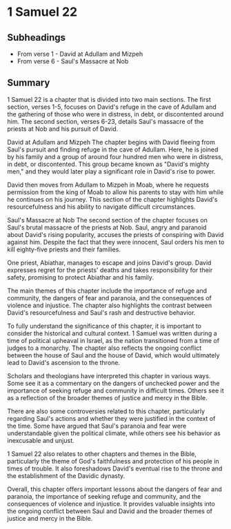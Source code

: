 # 1 Samuel 22

## Subheadings

* From verse 1 - David at Adullam and Mizpeh
* From verse 6 - Saul's Massacre at Nob

## Summary

1 Samuel 22 is a chapter that is divided into two main sections. The first section, verses 1-5, focuses on David's refuge in the cave of Adullam and the gathering of those who were in distress, in debt, or discontented around him. The second section, verses 6-23, details Saul's massacre of the priests at Nob and his pursuit of David.

David at Adullam and Mizpeh
The chapter begins with David fleeing from Saul's pursuit and finding refuge in the cave of Adullam. Here, he is joined by his family and a group of around four hundred men who were in distress, in debt, or discontented. This group became known as "David's mighty men," and they would later play a significant role in David's rise to power.

David then moves from Adullam to Mizpeh in Moab, where he requests permission from the king of Moab to allow his parents to stay with him while he continues on his journey. This section of the chapter highlights David's resourcefulness and his ability to navigate difficult circumstances.

Saul's Massacre at Nob
The second section of the chapter focuses on Saul's brutal massacre of the priests at Nob. Saul, angry and paranoid about David's rising popularity, accuses the priests of conspiring with David against him. Despite the fact that they were innocent, Saul orders his men to kill eighty-five priests and their families.

One priest, Abiathar, manages to escape and joins David's group. David expresses regret for the priests' deaths and takes responsibility for their safety, promising to protect Abiathar and his family.

The main themes of this chapter include the importance of refuge and community, the dangers of fear and paranoia, and the consequences of violence and injustice. The chapter also highlights the contrast between David's resourcefulness and Saul's rash and destructive behavior.

To fully understand the significance of this chapter, it is important to consider the historical and cultural context. 1 Samuel was written during a time of political upheaval in Israel, as the nation transitioned from a time of judges to a monarchy. The chapter also reflects the ongoing conflict between the house of Saul and the house of David, which would ultimately lead to David's ascension to the throne.

Scholars and theologians have interpreted this chapter in various ways. Some see it as a commentary on the dangers of unchecked power and the importance of seeking refuge and community in difficult times. Others see it as a reflection of the broader themes of justice and mercy in the Bible.

There are also some controversies related to this chapter, particularly regarding Saul's actions and whether they were justified in the context of the time. Some have argued that Saul's paranoia and fear were understandable given the political climate, while others see his behavior as inexcusable and unjust.

1 Samuel 22 also relates to other chapters and themes in the Bible, particularly the theme of God's faithfulness and protection of his people in times of trouble. It also foreshadows David's eventual rise to the throne and the establishment of the Davidic dynasty.

Overall, this chapter offers important lessons about the dangers of fear and paranoia, the importance of seeking refuge and community, and the consequences of violence and injustice. It provides valuable insights into the ongoing conflict between Saul and David and the broader themes of justice and mercy in the Bible.